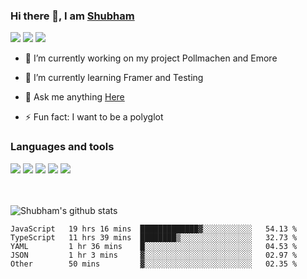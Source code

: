 ### Hi there 👋, I am <a href="https://shubhski.dev/" target="_blank">Shubham</a>

<a href="https://twitter.com/shubhski" target="_blank"><img src="https://img.icons8.com/color/48/000000/twitter.png"/></a>
<a href="https://www.linkedin.com/in/shubhski/" target="_blank"><img src="https://img.icons8.com/fluent/48/000000/linkedin.png"/></a>
<a href="mailto:shubham88ingh@gmail.com"><img src="https://img.icons8.com/ios/48/000000/important-mail.png"/></a>

- 🔭 I’m currently working on  my project Pollmachen and Emore
- 🌱 I’m currently learning Framer and Testing 

- 💬 Ask me anything [Here](https://github.com/shubhsk88/shubhsk88/issues)
- ⚡ Fun fact: I want to be a polyglot 

### Languages and tools


<div>
<img src="https://img.icons8.com/plasticine/48/000000/react.png"/>
<img src="https://img.icons8.com/color/48/000000/graphql.png"/>
<img src="https://img.icons8.com/color/48/000000/javascript.png"/>
<img src="https://img.icons8.com/color/48/000000/mongodb.png"/>
<img src="https://img.icons8.com/color/48/000000/nodejs.png"/>
</div>
<br/>
<br/>


![Shubham's github stats](https://github-readme-stats.vercel.app/api?username=shubhsk88&count_private=true&theme=theme=radical)

<!--START_SECTION:waka-->
```text
JavaScript   19 hrs 16 mins  █████████████▓░░░░░░░░░░░   54.13 % 
TypeScript   11 hrs 39 mins  ████████▒░░░░░░░░░░░░░░░░   32.73 % 
YAML         1 hr 36 mins    █░░░░░░░░░░░░░░░░░░░░░░░░   04.53 % 
JSON         1 hr 3 mins     ▓░░░░░░░░░░░░░░░░░░░░░░░░   02.97 % 
Other        50 mins         ▓░░░░░░░░░░░░░░░░░░░░░░░░   02.35 % 
```
<!--END_SECTION:waka-->



